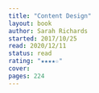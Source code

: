 ```yaml
---
title: "Content Design"
layout: book
author: Sarah Richards
started: 2017/10/25
read: 2020/12/11
status: read
rating: "★★★★☆"
cover: 
pages: 224
---
```

